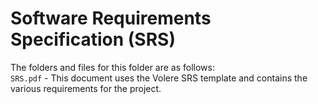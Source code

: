 # Software Requirements Specification (SRS)

The folders and files for this folder are as follows:  
`SRS.pdf` - This document uses the Volere SRS template and contains the various requirements for the project.
